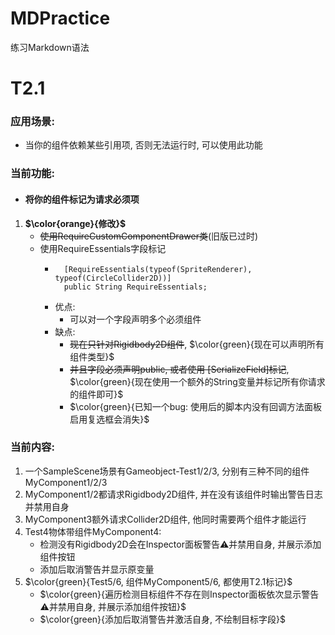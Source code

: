 # MDPractice
练习Markdown语法

# T2.1

### 应用场景: 
- 当你的组件依赖某些引用项, 否则无法运行时, 可以使用此功能
### 当前功能: 
- #### 将你的组件标记为请求必须项
1. **$\color{orange}{修改}$**  
    - ~~使用RequireCustomComponentDrawer类~~(旧版已过时)  
    - 使用RequireEssentials字段标记
      - ```
          [RequireEssentials(typeof(SpriteRenderer), typeof(CircleCollider2D))]
          public String RequireEssentials;
        ```
      - 优点: 
        - 可以对一个字段声明多个必须组件
      - 缺点: 
        - ~~现在只针对Rigidbody2D组件~~, $\color{green}{现在可以声明所有组件类型}$
        - ~~并且字段必须声明public, 或者使用 [SerializeField]标记~~, $\color{green}{现在使用一个额外的String变量并标记所有你请求的组件即可}$
        - $\color{green}{已知一个bug: 使用后的脚本内没有回调方法面板启用复选框会消失}$
### 当前内容: 
1. 一个SampleScene场景有Gameobject-Test1/2/3, 分别有三种不同的组件MyComponent1/2/3  
1. MyComponent1/2都请求Rigidbody2D组件, 并在没有该组件时输出警告日志并禁用自身  
1. MyComponent3额外请求Collider2D组件, 他同时需要两个组件才能运行  
1. Test4物体带组件MyComponent4: 
    - 检测没有Rigidbody2D会在Inspector面板警告⚠并禁用自身, 并展示添加组件按钮
    - 添加后取消警告并显示原变量  
1. $\color{green}{Test5/6, 组件MyComponent5/6, 都使用T2.1标记}$
    - $\color{green}{遍历检测目标组件不存在则Inspector面板依次显示警告⚠并禁用自身, 并展示添加组件按钮}$
    - $\color{green}{添加后取消警告并激活自身, 不绘制目标字段}$